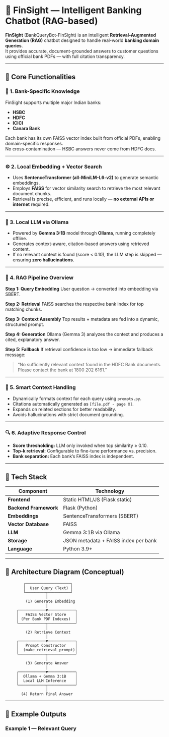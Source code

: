 # 🧠 FinSight — Intelligent Banking Chatbot (RAG-based)

**FinSight** (BankQueryBot-FinSight) is an intelligent **Retrieval-Augmented Generation (RAG)** chatbot designed to handle real-world **banking domain queries**.  
It provides accurate, document-grounded answers to customer questions using official bank PDFs — with full citation transparency.

---

## 🚀 Core Functionalities

### 🏦 1. Bank-Specific Knowledge
FinSight supports multiple major Indian banks:
- **HSBC**
- **HDFC**
- **ICICI**
- **Canara Bank**

Each bank has its own FAISS vector index built from official PDFs, enabling domain-specific responses.  
No cross-contamination — HSBC answers never come from HDFC docs.

---

### ⚙️ 2. Local Embedding + Vector Search
- Uses **SentenceTransformer (all-MiniLM-L6-v2)** to generate semantic embeddings.  
- Employs **FAISS** for vector similarity search to retrieve the most relevant document chunks.  
- Retrieval is precise, efficient, and runs locally — **no external APIs or internet** required.

---

### 💬 3. Local LLM via Ollama
- Powered by **Gemma 3:1B** model through **Ollama**, running completely offline.  
- Generates context-aware, citation-based answers using retrieved content.  
- If no relevant context is found (score < 0.10), the LLM step is skipped — ensuring **zero hallucinations**.

---

### 🧩 4. RAG Pipeline Overview

**Step 1: Query Embedding**
User question → converted into embedding via SBERT.

**Step 2: Retrieval**
FAISS searches the respective bank index for top matching chunks.

**Step 3: Context Assembly**
Top results + metadata are fed into a dynamic, structured prompt.

**Step 4: Generation**
Ollama (Gemma 3) analyzes the context and produces a cited, explanatory answer.

**Step 5: Fallback**
If retrieval confidence is too low → immediate fallback message:
> “No sufficiently relevant context found in the HDFC Bank documents. Please contact the bank at 1800 202 6161.”

---

### 🧠 5. Smart Context Handling
- Dynamically formats context for each query using `prompts.py`.
- Citations automatically generated as `[file.pdf - page X]`.
- Expands on related sections for better readability.
- Avoids hallucinations with strict document grounding.

---

### 🔍 6. Adaptive Response Control
- **Score thresholding:** LLM only invoked when top similarity ≥ 0.10.  
- **Top-k retrieval:** Configurable to fine-tune performance vs. precision.  
- **Bank separation:** Each bank’s FAISS index is independent.

---

## 🧰 Tech Stack

| Component | Technology |
|------------|-------------|
| **Frontend** | Static HTML/JS (Flask static) |
| **Backend Framework** | Flask (Python) |
| **Embeddings** | SentenceTransformers (SBERT) |
| **Vector Database** | FAISS |
| **LLM** | Gemma 3:1B via Ollama |
| **Storage** | JSON metadata + FAISS index per bank |
| **Language** | Python 3.9+ |

---

## 🧱 Architecture Diagram (Conceptual)

            ┌────────────────────┐
            │  User Query (Text) │
            └─────────┬──────────┘
                      │
             (1) Generate Embedding
                      │
         ┌────────────▼────────────┐
         │   FAISS Vector Store    │
         │ (Per Bank PDF Indexes)  │
         └────────────┬────────────┘
                      │
             (2) Retrieve Context
                      │
         ┌────────────▼────────────┐
         │   Prompt Constructor    │
         │  (make_retrieval_prompt)│
         └────────────┬────────────┘
                      │
             (3) Generate Answer
                      │
         ┌────────────▼────────────┐
         │  Ollama + Gemma 3:1B    │
         │  Local LLM Inference    │
         └────────────┬────────────┘
                      │
           (4) Return Final Answer

---

## 🧩 Example Outputs

### Example 1 — Relevant Query
